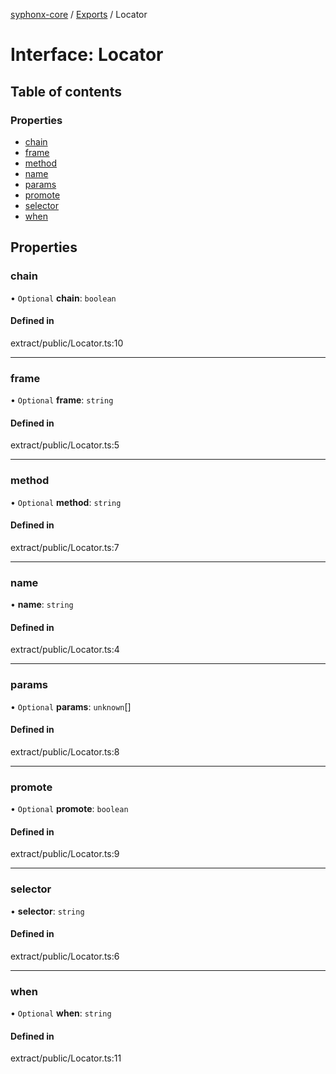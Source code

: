 [syphonx-core](../README.md) / [Exports](../modules.md) / Locator

# Interface: Locator

## Table of contents

### Properties

- [chain](Locator.md#chain)
- [frame](Locator.md#frame)
- [method](Locator.md#method)
- [name](Locator.md#name)
- [params](Locator.md#params)
- [promote](Locator.md#promote)
- [selector](Locator.md#selector)
- [when](Locator.md#when)

## Properties

### chain

• `Optional` **chain**: `boolean`

#### Defined in

extract/public/Locator.ts:10

___

### frame

• `Optional` **frame**: `string`

#### Defined in

extract/public/Locator.ts:5

___

### method

• `Optional` **method**: `string`

#### Defined in

extract/public/Locator.ts:7

___

### name

• **name**: `string`

#### Defined in

extract/public/Locator.ts:4

___

### params

• `Optional` **params**: `unknown`[]

#### Defined in

extract/public/Locator.ts:8

___

### promote

• `Optional` **promote**: `boolean`

#### Defined in

extract/public/Locator.ts:9

___

### selector

• **selector**: `string`

#### Defined in

extract/public/Locator.ts:6

___

### when

• `Optional` **when**: `string`

#### Defined in

extract/public/Locator.ts:11
